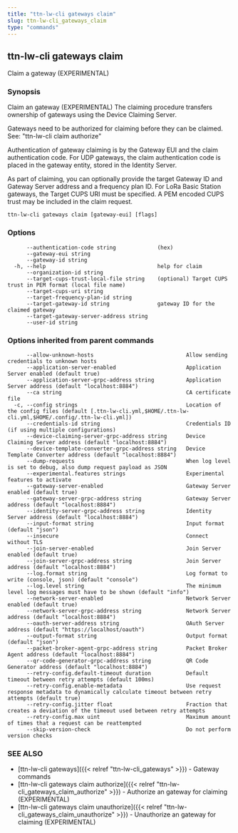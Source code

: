 ```yaml
---
title: "ttn-lw-cli gateways claim"
slug: ttn-lw-cli_gateways_claim
type: "commands"
---
```


## ttn-lw-cli gateways claim

Claim a gateway (EXPERIMENTAL)

### Synopsis

Claim an gateway (EXPERIMENTAL)
The claiming procedure transfers ownership of gateways using the Device
Claiming Server.

Gateways need to be authorized for claiming before they can be claimed.
See: "ttn-lw-cli claim authorize"

Authentication of gateway claiming is by the Gateway EUI and the claim
authentication code.
For UDP gateways, the claim authentication code is placed in the gateway
entity, stored in the Identity Server.

As part of claiming, you can optionally provide the target Gateway ID and
Gateway Server address and a frequency plan ID.
For LoRa Basic Station gateways, the Target CUPS URI must be specified.
A PEM encoded CUPS trust may be included in the claim request.


```
ttn-lw-cli gateways claim [gateway-eui] [flags]
```

### Options

```
      --authentication-code string             (hex)
      --gateway-eui string                     
      --gateway-id string                      
  -h, --help                                   help for claim
      --organization-id string                 
      --target-cups-trust-local-file string    (optional) Target CUPS trust in PEM format (local file name)
      --target-cups-uri string                 
      --target-frequency-plan-id string        
      --target-gateway-id string               gateway ID for the claimed gateway
      --target-gateway-server-address string   
      --user-id string                         
```

### Options inherited from parent commands

```
      --allow-unknown-hosts                             Allow sending credentials to unknown hosts
      --application-server-enabled                      Application Server enabled (default true)
      --application-server-grpc-address string          Application Server address (default "localhost:8884")
      --ca string                                       CA certificate file
  -c, --config strings                                  Location of the config files (default [.ttn-lw-cli.yml,$HOME/.ttn-lw-cli.yml,$HOME/.config/.ttn-lw-cli.yml])
      --credentials-id string                           Credentials ID (if using multiple configurations)
      --device-claiming-server-grpc-address string      Device Claiming Server address (default "localhost:8884")
      --device-template-converter-grpc-address string   Device Template Converter address (default "localhost:8884")
      --dump-requests                                   When log level is set to debug, also dump request payload as JSON
      --experimental.features strings                   Experimental features to activate
      --gateway-server-enabled                          Gateway Server enabled (default true)
      --gateway-server-grpc-address string              Gateway Server address (default "localhost:8884")
      --identity-server-grpc-address string             Identity Server address (default "localhost:8884")
      --input-format string                             Input format (default "json")
      --insecure                                        Connect without TLS
      --join-server-enabled                             Join Server enabled (default true)
      --join-server-grpc-address string                 Join Server address (default "localhost:8884")
      --log.format string                               Log format to write (console, json) (default "console")
      --log.level string                                The minimum level log messages must have to be shown (default "info")
      --network-server-enabled                          Network Server enabled (default true)
      --network-server-grpc-address string              Network Server address (default "localhost:8884")
      --oauth-server-address string                     OAuth Server address (default "https://localhost/oauth")
      --output-format string                            Output format (default "json")
      --packet-broker-agent-grpc-address string         Packet Broker Agent address (default "localhost:8884")
      --qr-code-generator-grpc-address string           QR Code Generator address (default "localhost:8884")
      --retry-config.default-timeout duration           Default timeout between retry attempts (default 100ms)
      --retry-config.enable-metadata                    Use request response metadata to dynamically calculate timeout between retry attempts (default true)
      --retry-config.jitter float                       Fraction that creates a deviation of the timeout used between retry attempts
      --retry-config.max uint                           Maximum amount of times that a request can be reattempted
      --skip-version-check                              Do not perform version checks
```

### SEE ALSO

* [ttn-lw-cli gateways]({{< relref "ttn-lw-cli_gateways" >}})	 - Gateway commands
* [ttn-lw-cli gateways claim authorize]({{< relref "ttn-lw-cli_gateways_claim_authorize" >}})	 - Authorize an gateway for claiming (EXPERIMENTAL)
* [ttn-lw-cli gateways claim unauthorize]({{< relref "ttn-lw-cli_gateways_claim_unauthorize" >}})	 - Unauthorize an gateway for claiming (EXPERIMENTAL)

